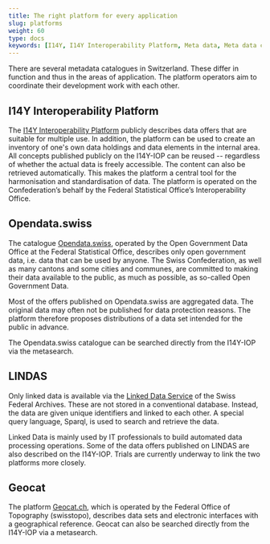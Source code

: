 ```yaml
---
title: The right platform for every application
slug: platforms
weight: 60
type: docs
keywords: [I14Y, I14Y Interoperability Platform, Meta data, Meta data catalog, Lindas, Opendata, Opendata.swiss, Geocat]
---
```


There are several metadata catalogues in Switzerland. These differ in function and thus in the areas of application. The platform operators aim to coordinate their development work with each other.

## I14Y Interoperability Platform
The [I14Y Interoperability Platform](https://i14y.admin.ch) publicly describes data offers that are suitable for multiple use. In addition, the platform can be used to create an inventory of one's own data holdings and data elements in the internal area. All concepts published publicly on the I14Y-IOP can be reused -- regardless of whether the actual data is freely accessible. The content can also be retrieved automatically. This makes the platform a central tool for the harmonisation and standardisation of data. The platform is operated on the Confederation’s behalf by the Federal Statistical Office’s Interoperability Office.

## Opendata.swiss
The catalogue [Opendata.swiss](https://opendata.swiss), operated by the Open Government Data Office at the Federal Statistical Office, describes only open government data, i.e. data that can be used by anyone. The Swiss Confederation, as well as many cantons and some cities and communes, are committed to making their data available to the public, as much as possible, as so-called Open Government Data.

Most of the offers published on Opendata.swiss are aggregated data. The original data may often not be published for data protection reasons. The platform therefore proposes distributions of a data set intended for the public in advance.

The Opendata.swiss catalogue can be searched directly from the I14Y-IOP via the metasearch.

## LINDAS
Only linked data is available via the [Linked Data Service](https://lindas.admin.ch) of the Swiss Federal Archives. These are not stored in a conventional database. Instead, the data are given unique identifiers and linked to each other. A special query language, Sparql, is used to search and retrieve the data.

Linked Data is mainly used by IT professionals to build automated data processing operations. Some of the data offers published on LINDAS are also described on the I14Y-IOP. Trials are currently underway to link the two platforms more closely.

## Geocat
The platform [Geocat.ch](https://geocat.ch), which is operated by the Federal Office of Topography (swisstopo), describes data sets and electronic interfaces with a geographical reference. Geocat can also be searched directly from the I14Y-IOP via a metasearch.